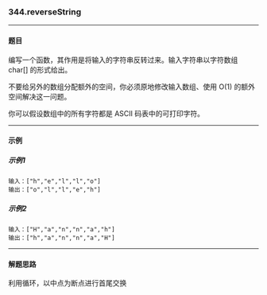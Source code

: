 ### 344.reverseString
----
#### 题目
编写一个函数，其作用是将输入的字符串反转过来。输入字符串以字符数组 char[] 的形式给出。

不要给另外的数组分配额外的空间，你必须原地修改输入数组、使用 O(1) 的额外空间解决这一问题。

你可以假设数组中的所有字符都是 ASCII 码表中的可打印字符。

----
#### 示例
##### 示例1
```
输入：["h","e","l","l","o"]
输出：["o","l","l","e","h"]
```

##### 示例2
```
输入：["H","a","n","n","a","h"]
输出：["h","a","n","n","a","H"]
```

----
#### 解题思路
利用循环，以中点为断点进行首尾交换